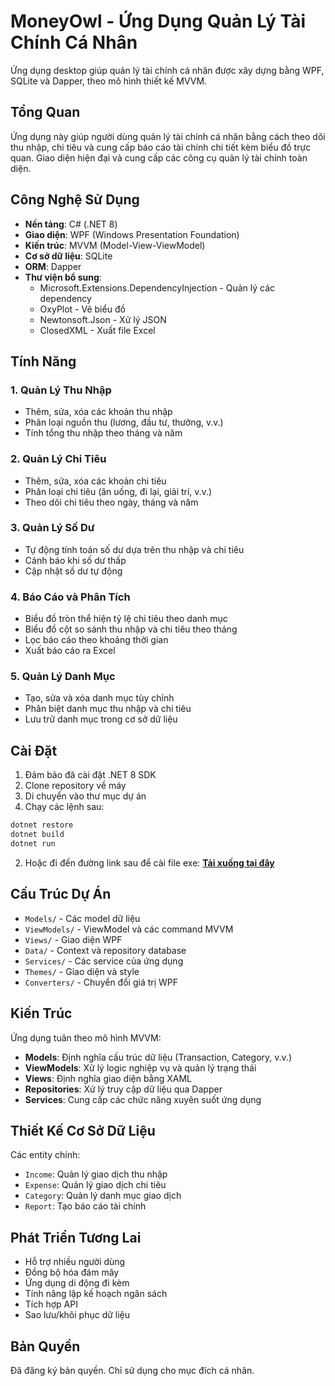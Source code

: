 # MoneyOwl - Ứng Dụng Quản Lý Tài Chính Cá Nhân

Ứng dụng desktop giúp quản lý tài chính cá nhân được xây dựng bằng WPF, SQLite và Dapper, theo mô hình thiết kế MVVM.

## Tổng Quan

Ứng dụng này giúp người dùng quản lý tài chính cá nhân bằng cách theo dõi thu nhập, chi tiêu và cung cấp báo cáo tài chính chi tiết kèm biểu đồ trực quan. Giao diện hiện đại và cung cấp các công cụ quản lý tài chính toàn diện.

## Công Nghệ Sử Dụng

-   **Nền tảng**: C# (.NET 8)
-   **Giao diện**: WPF (Windows Presentation Foundation)
-   **Kiến trúc**: MVVM (Model-View-ViewModel)
-   **Cơ sở dữ liệu**: SQLite
-   **ORM**: Dapper
-   **Thư viện bổ sung**:
    -   Microsoft.Extensions.DependencyInjection - Quản lý các dependency
    -   OxyPlot - Vẽ biểu đồ
    -   Newtonsoft.Json - Xử lý JSON
    -   ClosedXML - Xuất file Excel

## Tính Năng

### 1. Quản Lý Thu Nhập

-   Thêm, sửa, xóa các khoản thu nhập
-   Phân loại nguồn thu (lương, đầu tư, thưởng, v.v.)
-   Tính tổng thu nhập theo tháng và năm

### 2. Quản Lý Chi Tiêu

-   Thêm, sửa, xóa các khoản chi tiêu
-   Phân loại chi tiêu (ăn uống, đi lại, giải trí, v.v.)
-   Theo dõi chi tiêu theo ngày, tháng và năm

### 3. Quản Lý Số Dư

-   Tự động tính toán số dư dựa trên thu nhập và chi tiêu
-   Cảnh báo khi số dư thấp
-   Cập nhật số dư tự động 

### 4. Báo Cáo và Phân Tích

-   Biểu đồ tròn thể hiện tỷ lệ chi tiêu theo danh mục
-   Biểu đồ cột so sánh thu nhập và chi tiêu theo tháng
-   Lọc báo cáo theo khoảng thời gian
-   Xuất báo cáo ra Excel

### 5. Quản Lý Danh Mục

-   Tạo, sửa và xóa danh mục tùy chỉnh
-   Phân biệt danh mục thu nhập và chi tiêu
-   Lưu trữ danh mục trong cơ sở dữ liệu

## Cài Đặt

1. Đảm bảo đã cài đặt .NET 8 SDK
2. Clone repository về máy
3. Di chuyển vào thư mục dự án
4. Chạy các lệnh sau:

```bash
dotnet restore
dotnet build
dotnet run
```

2. Hoặc đi đến đường link sau để cài file exe: [**Tải xuống tại đây**](https://github.com/dinhnguyen888/PersonalFinanceManagement/releases/tag/v1.0.0)

## Cấu Trúc Dự Án

-   `Models/` - Các model dữ liệu
-   `ViewModels/` - ViewModel và các command MVVM
-   `Views/` - Giao diện WPF
-   `Data/` - Context và repository database
-   `Services/` - Các service của ứng dụng
-   `Themes/` - Giao diện và style
-   `Converters/` - Chuyển đổi giá trị WPF

## Kiến Trúc

Ứng dụng tuân theo mô hình MVVM:

-   **Models**: Định nghĩa cấu trúc dữ liệu (Transaction, Category, v.v.)
-   **ViewModels**: Xử lý logic nghiệp vụ và quản lý trạng thái
-   **Views**: Định nghĩa giao diện bằng XAML
-   **Repositories**: Xử lý truy cập dữ liệu qua Dapper
-   **Services**: Cung cấp các chức năng xuyên suốt ứng dụng

## Thiết Kế Cơ Sở Dữ Liệu

Các entity chính:

-   `Income`: Quản lý giao dịch thu nhập
-   `Expense`: Quản lý giao dịch chi tiêu
-   `Category`: Quản lý danh mục giao dịch
-   `Report`: Tạo báo cáo tài chính

## Phát Triển Tương Lai

-   Hỗ trợ nhiều người dùng
-   Đồng bộ hóa đám mây
-   Ứng dụng di động đi kèm
-   Tính năng lập kế hoạch ngân sách
-   Tích hợp API
-   Sao lưu/khôi phục dữ liệu

## Bản Quyền

Đã đăng ký bản quyền. Chỉ sử dụng cho mục đích cá nhân.
